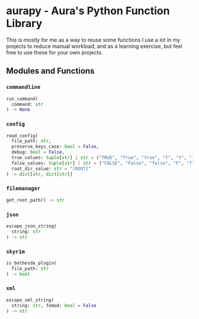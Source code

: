 # aurapy - Aura's Python Function Library

This is mostly for me as a way to reuse some functions I use a lot in my projects to reduce manual workload, and as a learning exercise, but feel free to use these for your own projects.

## Modules and Functions

### `commandline`

```py
run_command(
  command: str
) -> None
```

### `config`

```py
read_config(
  file_path: str,
  preserve_keys_case: bool = False,
  debug: bool = False,
  true_values: tuple[str] | str = ("TRUE", "True", "true", "T", "t", "1"),
  false_values: tuple[str] | str = ("FALSE", "False", "false", "F", "f", "0"),
  root_dir_value: str = "[ROOT]"
) -> dict[str, dict[str]]
```

### `filemanager`

```py
get_root_path() -> str
```

### `json`

```py
escape_json_string(
  string: str
) -> str
```

### `skyrim`

```py
is_bethesda_plugin(
  file_path: str
) -> bool
```

### `xml`

```py
escape_xml_string(
  string: str, fomod: bool = False
) -> str
```
